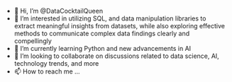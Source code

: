 - 👋 Hi, I’m @DataCocktailQueen
- 👀 I’m interested in utilizing SQL, and data manipulation libraries to extract meaningful insights from datasets, while also exploring effective methods to communicate complex data findings clearly and compellingly
- 🌱 I’m currently learning Python and new advancements in AI
- 💞️ I’m looking to collaborate on discussions related to data science, AI, technology trends, and more
- 📫 How to reach me ...

<!---
DataCocktailQueen/DataCocktailQueen is a ✨ special ✨ repository because its `README.md` (this file) appears on your GitHub profile.
You can click the Preview link to take a look at your changes.
--->

